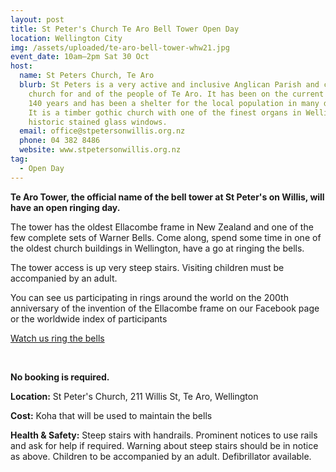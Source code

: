 ```yaml
---
layout: post
title: St Peter's Church Te Aro Bell Tower Open Day
location: Wellington City
img: /assets/uploaded/te-aro-bell-tower-whw21.jpg
event_date: 10am–2pm Sat 30 Oct
host:
  name: St Peters Church, Te Aro
  blurb: St Peters is a very active and inclusive Anglican Parish and community
    church for and of the people of Te Aro. It has been on the current site for
    140 years and has been a shelter for the local population in many disasters.
    It is a timber gothic church with one of the finest organs in Wellington and
    historic stained glass windows.
  email: office@stpetersonwillis.org.nz
  phone: 04 382 8486
  website: www.stpetersonwillis.org.nz
tag:
  - Open Day
---
```

**Te Aro Tower, the official name of the bell tower at St Peter's on Willis, will have an open ringing day.** 

The tower has the oldest Ellacombe frame in New Zealand and one of the few complete sets of Warner Bells. Come along, spend some time in one of the oldest church buildings in Wellington, have a go at ringing the bells.

The tower access is up very steep stairs. Visiting children must be accompanied by an adult. 

You can see us participating in rings around the world on the 200th anniversary of the invention of the Ellacombe frame on our Facebook page or the worldwide index of participants

<a href="https://fb.watch/6phe7589ZK/" class="button">Watch us ring the bells</a>

<br>

**No booking is required.** 

**Location:** St Peter's Church, 211 Willis St, Te Aro, Wellington

**Cost:** Koha that will be used to maintain the bells

**Health & Safety:** Steep stairs with handrails. Prominent notices to use rails and ask for help if required. Warning about steep stairs should be in notice as above. Children to be accompanied by an adult. Defibrillator available.
